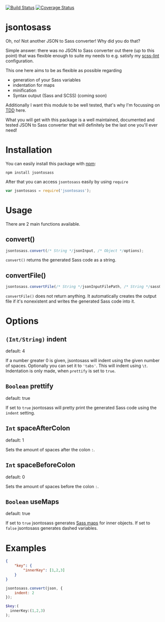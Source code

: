 [![Build Status](https://travis-ci.org/Regaddi/jsontosass.svg?branch=master)](https://travis-ci.org/Regaddi/jsontosass)
[![Coverage Status](https://coveralls.io/repos/github/Regaddi/jsontosass/badge.svg?branch=master)](https://coveralls.io/github/Regaddi/jsontosass?branch=master)

# jsontosass

Oh, no! Not another JSON to Sass converter! Why did you do that?

Simple answer: there was no JSON to Sass converter out there (up to this point)
that was flexible enough to suite my needs to e.g. satisfy my
[scss-lint](https://github.com/brigade/scss-lint) configuration.

This one here aims to be as flexible as possible regarding

- generation of your Sass variables
- indentation for maps
- minification
- Syntax output (Sass and SCSS) (coming soon)

Additionally I want this module to be well tested, that's why I'm focussing on
[TDD](https://en.wikipedia.org/wiki/Test-driven_development) here.

What you will get with this package is a well maintained, documented and tested
JSON to Sass converter that will definitely be the last one you'll ever need!

# Installation

You can easily install this package with [npm](https://www.npmjs.com):

    npm install jsontosass

After that you can access `jsontosass` easily by using `require`

```javascript
var jsontosass = require('jsontosass');
```

# Usage

There are 2 main functions available.

## convert()

```javascript
jsontosass.convert(/* String */jsonInput, /* Object */options);
```

`convert()` returns the generated Sass code as a string.

## convertFile()

```javascript
jsontosass.convertFile(/* String */jsonInputFilePath, /* String */sassOutputFilePath, /* Objects */options);
```

`convertFile()` does not return anything. It automatically creates the output file if it's nonexistent and writes the generated Sass code into it.

# Options

## `(Int/String)` indent

default: 4

If a number greater 0 is given, jsontosass will indent using the given number of spaces. Optionally you can set it to `'tabs'`. This will indent using `\t`. Indentation is only made, when `prettify` is set to `true`.

## `Boolean` prettify

default: true

If set to `true` jsontosass will pretty print the generated Sass code using the `indent` setting.

## `Int` spaceAfterColon

default: 1

Sets the amount of spaces after the colon `:`.

## `Int` spaceBeforeColon

default: 0

Sets the amount of spaces before the colon `:`.

## `Boolean` useMaps

default: true

If set to `true` jsontosass generates [Sass maps](http://sass-lang.com/documentation/file.SASS_REFERENCE.html#maps) for inner objects.
If set to `false` jsontosass generates dashed variables.

# Examples

```json
{
    "key": {
        "innerKey": [1,2,3]
    }
}
```

```javascript
jsontosass.convert(json, {
    indent: 2
});
```

```scss
$key:(
  innerKey:(1,2,3)
);
```

